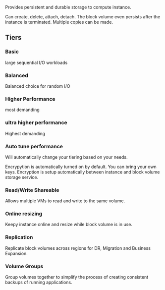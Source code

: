 Provides persistent and durable storage to compute instance. 

Can create, delete, attach, detach. The block volume even persists after the instance is terminated. Multiple copies can be made.

## Tiers
### Basic
large sequential I/O workloads
### Balanced
Balanced choice for random I/O
### Higher Performance
most demanding
### ultra higher performance
Highest demanding

### Auto tune performance
Will automatically change your tiering based on your needs. 

Encrypytion is automatically turned on by default. You can bring your own keys. Encryption is setup automatically between instance and block volume storage service. 

### Read/Write Shareable

Allows multiple VMs to read and write to the same volume.

### Online resizing
Keepy instance online and resize while block volume is in use.

### Replication 

Replicate block volumes across regions for DR, Migration and Business Expansion.

### Volume Groups
Group volumes together to simplify the process of creating consistent backups of running applications. 